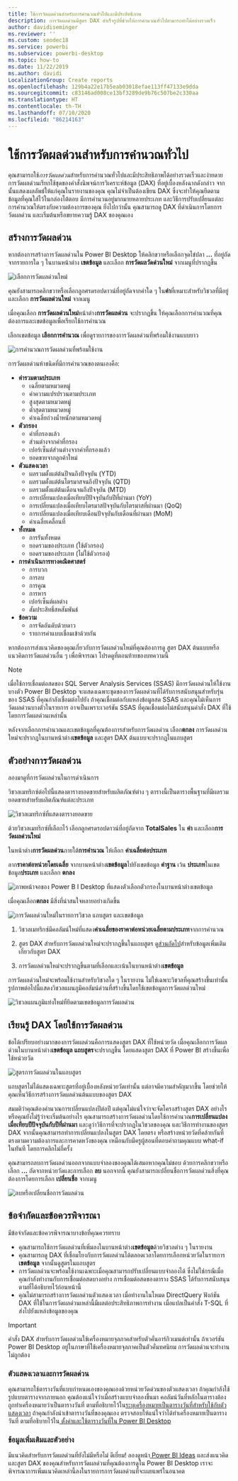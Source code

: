 ```yaml
---
title: ใช้การวัดผลด่วนสำหรับการคำนวณทั่วไปและมีประสิทธิภาพ
description: การวัดผลด่วนมีสูตร DAX สำเร็จรูปที่ช่วยให้การคำนวณทั่วไปสามารถทำได้อย่างรวดเร็ว
author: davidiseminger
ms.reviewer: ''
ms.custom: seodec18
ms.service: powerbi
ms.subservice: powerbi-desktop
ms.topic: how-to
ms.date: 11/22/2019
ms.author: davidi
LocalizationGroup: Create reports
ms.openlocfilehash: 129b4a22e17b5eab03018efae113ff47133e9dda
ms.sourcegitcommit: c83146ad008ce13bf3289de9b76c507be2c330aa
ms.translationtype: HT
ms.contentlocale: th-TH
ms.lasthandoff: 07/10/2020
ms.locfileid: "86214163"
---
```

# <a name="use-quick-measures-for-common-calculations"></a>ใช้การวัดผลด่วนสำหรับการคำนวณทั่วไป
คุณสามารถใช้*การวัดผลด่วน*สำหรับการคำนวณทั่วไปและมีประสิทธิภาพได้อย่างรวดเร็วและง่ายดาย การวัดผลด่วนเรียกใช้ชุดของคำสั่งนิพจน์การวิเคราะห์ข้อมูล (DAX) ที่อยู่เบื้องหลังฉากดังกล่าว จากนั้นแสดงผลลัพธ์ให้แก่คุณในรายงานของคุณ คุณไม่จำเป็นต้องเขียน DAX ซึ่งจะทำให้คุณยึดตามข้อมูลที่คุณใส่ไว้ในกล่องโต้ตอบ มีการคำนวนอยู่มากมายหลายประเภท และวิธีการปรับเปลี่ยนแต่ละการคำนวณให้ตรงกับความต้องการของคุณ ยิ่งไปกว่านั้น คุณสามารถดู DAX ที่ดำเนินการโดยการวัดผลด่วน และเริ่มต้นหรือขยายความรู้ DAX ของคุณเอง

## <a name="create-a-quick-measure"></a>สร้างการวัดผลด่วน

หากต้องการสร้างการวัดผลด่วนใน Power BI Desktop ให้คลิกขวาหรือเลือกจุดไข่ปลา **...** ที่อยู่ถัดจากรายการใด ๆ ในบานหน้าต่าง **เขตข้อมูล** และเลือก **การวัดผลวัดด่วนใหม่** จากเมนูที่ปรากฏขึ้น 

![เลือกการวัดผลด่วนใหม่](media/desktop-quick-measures/quick-measures_01.png)

คุณยังสามารถคลิกขวาหรือเลือกลูกศรดรอปดาวน์ที่อยู่ถัดจากค่าใด ๆ ใน**ค่า**ที่เหมาะสำหรับวิชวลที่มีอยู่ และเลือก **การวัดผลด่วนใหม่** จากเมนู 

เมื่อคุณเลือก **การวัดผลด่วนใหม่**หน้าต่าง**การวัดผลด่วน** จะปรากฏขึ้น ให้คุณเลือกการคำนวณที่คุณต้องการและเขตข้อมูลเพื่อเรียกใช้การคำนวณ 

เลือกเขตข้อมูล **เลือกการคำนวณ** เพื่อดูรายการของการวัดผลด่วนที่พร้อมใช้งานแบบยาว 

![การคำนวณการวัดผลด่วนที่พร้อมใช้งาน](media/desktop-quick-measures/quick-measures_04.png)

การวัดผลด่วนห้าชนิดที่มีการคำนวณของตนเองคือ:

* **ค่ารวมตามประเภท**
  * เฉลี่ยตามหมวดหมู่
  * ค่าความแปรปรวนตามประเภท
  * สูงสุดตามหมวดหมู่
  * ต่ำสุดตามหมวดหมู่
  * ค่าเฉลี่ยถ่วงน้ำหนักตามหมวดหมู่
* **ตัวกรอง**
  * ค่าที่กรองแล้ว
  * ส่วนต่างจากค่าที่กรอง
  * เปอร์เซ็นต์ส่วนต่างจากค่าที่กรองแล้ว
  * ยอดขายจากลูกค้าใหม่
* **ตัวแสดงเวลา**
  * ผลรวมตั้งแต่ต้นปีจนถึงปัจจุบัน (YTD)
  * ผลรวมตั้งแต่ต้นไตรมาสจนถึงปัจจุบัน (QTD)
  * ผลรวมตั้งแต่ต้นเดือนจนถึงปัจจุบัน (MTD)
  * การเปลี่ยนแปลงเมื่อเทียบปีปัจจุบันกับปีที่ผ่านมา (YoY)
  * การเปลี่ยนแปลงเมื่อเทียบไตรมาสปัจจุบันกับไตรมาสที่ผ่านมา (QoQ)
  * การเปลี่ยนแปลงเมื่อเทียบเดือนปัจจุบันกับเดือนที่ผ่านมา (MoM)
  * ค่าเฉลี่ยเคลื่อนที่
* **ทั้งหมด**
  * การรันทั้งหมด
  * ยอดรวมของประเภท (ใช้ตัวกรอง)
  * ยอดรวมของประเภท (ไม่ใช้ตัวกรอง)
* **การดำเนินการทางคณิตศาสตร์**
  * การบวก
  * การลบ
  * การคูณ
  * การหาร
  * เปอร์เซ็นต์ผลต่าง
  * สัมประสิทธิ์สหสัมพันธ์
* **ข้อความ**
  * การจัดอันดับด้วยดาว
  * รายการค่าแบบเชื่อมเข้าด้วยกัน

หากต้องการส่งแนวคิดของคุณเกี่ยวกับการวัดผลด่วนใหม่ที่คุณต้องการดู สูตร DAX ต้นแบบหรือแนวคิดการวัดผลด่วนอื่น ๆ เพื่อพิจารณา โปรดดูที่ตอนท้ายของบทความนี้

> [!NOTE]
> เมื่อใช้การเชื่อมต่อสดของ SQL Server Analysis Services (SSAS) มีการวัดผลด่วนให้ใช้งานบางตัว Power BI Desktop จะแสดงเฉพาะชุดของการวัดผลด่วนที่ได้รับการสนับสนุนสำหรับรุ่นของ SSAS ที่คุณกำลังเชื่อมต่อไปยัง ถ้าคุณเชื่อมต่อกับแหล่งข้อมูลสด SSAS และคุณไม่เห็นการวัดผลด่วนบางตัวในรายการ อาจเป็นเพราะเวอร์ชัน SSAS ที่คุณเชื่อมต่อไม่สนับสนุนคำสั่ง DAX ที่ใช้โดยการวัดผลด่วนเหล่านั้น

หลังจากเลือกการคำนวณและเขตข้อมูลที่คุณต้องการสำหรับการวัดผลด่วน เลือก**ตกลง** การวัดผลด่วนใหม่จะปรากฎในบานหน้าต่าง**เขตข้อมูล** และสูตร DAX ต้นแบบจะปรากฎในแถบสูตร 

## <a name="quick-measure-example"></a>ตัวอย่างการวัดผลด่วน
ลองมาดูที่การวัดผลด่วนในการดำเนินการ

วิชวลเมทริกซ์ต่อไปนี้แสดงตารางยอดขายสำหรับผลิตภัณฑ์ต่าง ๆ ตารางนี้เป็นตารางพื้นฐานที่มีผลรวมยอดขายสำหรับผลิตภัณฑ์แต่ละประเภท

![วิชวลเมทริกซ์ที่แสดงตารางยอดขาย](media/desktop-quick-measures/quick-measures_05.png)

ด้วยวิชวลเมทริกซ์ที่เลือกไว้ เลือกลูกศรดรอปดาวน์ที่อยู่ถัดจาก **TotalSales** ใน **ค่า** และเลือก**การวัดผลด่วนใหม่** 

ในหน้าต่าง**การวัดผลด่วน**ภายใต้**การคำนวณ** ให้เลือก **ค่าเฉลี่ยต่อประเภท** 

ลาก**ราคาต่อหน่วยโดยเฉลี่ย** จากบานหน้าต่าง**เขตข้อมูล**ไปยังเขตข้อมูล **ค่าฐาน** เว้น **ประเภท**ในเขตข้อมูล**ประเภท** และเลือก **ตกลง** 

![ภาพหน้าจอของ Power B I Desktop ที่แสดงตัวเลือกตัวกรองในบานหน้าต่างเขตข้อมูล](media/desktop-quick-measures/quick-measures_06.png)

เมื่อคุณเลือก**ตกลง** มีสิ่งที่น่าสนใจหลายอย่างเกิดขึ้น

![การวัดผลด่วนใหม่ในรายการวิชวล แถบสูตร และเขตข้อมูล](media/desktop-quick-measures/quick-measures_07.png)

1. วิชวลเมทริกซ์มีคอลัมน์ใหม่ที่แสดง**ค่าเฉลี่ยของราคาต่อหน่วยเฉลี่ยตามประเภท**จากการคำนวณ
   
2. สูตร DAX สำหรับการวัดผลด่วนใหม่จะปรากฏขึ้นในแถบสูตร ดู[ส่วนถัดไป](#learn-dax-by-using-quick-measures)สำหรับข้อมูลเพิ่มเติมเกี่ยวกับสูตร DAX
   
3. การวัดผลด่วนใหม่จะปรากฏขึ้นตามที่เลือกและเน้นในบานหน้าต่าง**เขตข้อมูล** 

การวัดผลด่วนใหม่จะพร้อมใช้งานสำหรับวิชวลใด ๆ ในรายงาน ไม่ใช่เฉพาะวิชวลที่คุณสร้างขึ้นเท่านั้น รูปภาพต่อไปนี้แสดงวิชวลแผนภูมิคอลัมน์ด่วนที่สร้างขึ้นโดยใช้เขตข้อมูลการวัดผลด่วนใหม่

![วิชวลแผนภูมิแท่งใหม่ที่ยึดตามเขตข้อมูลการวัดผลด่วน](media/desktop-quick-measures/quick-measures_09.png)

## <a name="learn-dax-by-using-quick-measures"></a>เรียนรู้ DAX โดยใช้การวัดผลด่วน
ข้อได้เปรียบอย่างมากของการวัดผลด่วนคือการแสดงสูตร DAX ที่ใช้หน่วยวัด เมื่อคุณเลือกการวัดผลด่วนในบานหน้าต่าง**เขตข้อมูล** **แถบสูตร**จะปรากฏขึ้น โดยแสดงสูตร DAX ที่ Power BI สร้างขึ้นเพื่อใช้หน่วยวัด

![สูตรการวัดผลด่วนในแถบสูตร](media/desktop-quick-measures/quick-measures_10.png)

แถบสูตรไม่ได้แสดงเฉพาะสูตรที่อยู่เบื้องหลังหน่วยวัดเท่านั้น แต่อาจมีความสำคัญมากขึ้น โดยช่วยให้คุณเห็นวิธีการสร้างการวัดผลด่วนต้นแบบของสูตร DAX

สมมติว่าคุณต้องคำนวณการเปลี่ยนแปลงปีต่อปี แต่คุณไม่แน่ใจว่าจะจัดโครงสร้างสูตร DAX อย่างไร หรือคุณยังไม่รู้ว่าจะเริ่มต้นอย่างไร คุณสามารถสร้างการวัดผลด่วนโดยใช้การคำนวณ**การเปลี่ยนแปลงเมื่อเทียบปีปัจจุบันกับปีที่ผ่านมา** และดูว่าวิธีการที่จะปรากฏในวิชวลของคุณ และวิธีการทำงานของสูตร DAX จากนั้นคุณสามารถทำการเปลี่ยนแปลงในสูตร DAX โดยตรง หรือสร้างหน่วยวัดที่คล้ายกันที่ตรงตามความต้องการและการคาดหวังของคุณ เหมือนกับมีครูผู้สอนที่ตอบคำถามคุณแบบ what-if ในทันที โดยการคลิกไม่กี่ครั้ง 

คุณสามารถลบการวัดผลด่วนออกจากแบบจำลองของคุณได้เสมอหากคุณไม่ชอบ ด้วยการคลิกขวาหรือเลือก **...** ถัดจากหน่วยวัดและการเลือก **ลบ** นอกจากนี้ คุณยังสามารถเปลี่ยนชื่อการวัดผลด่วนสิ่งที่คุณต้องการโดยการเลือก **เปลี่ยนชื่อ** จากเมนู 

![ลบหรือเปลี่ยนชื่อการวัดผลด่วน](media/desktop-quick-measures/quick-measures_11.png)

## <a name="limitations-and-considerations"></a>ข้อจำกัดและข้อควรพิจารณา
มีข้อจำกัดและข้อควรพิจารณาบางข้อที่คุณควรทราบ

- คุณสามารถใช้การวัดผลด่วนที่เพิ่มลงในบานหน้าต่าง**เขตข้อมูล**ด้วยวิชวลต่าง ๆ ในรายงาน
- คุณสามารถดู DAX ที่เชื่อมโยงกับการวัดผลด่วนได้ตลอดเวลาโดยการเลือกหน่วยวัดในรายการ**เขตข้อมูล** จากนั้นดูสูตรในแถบสูตร
- การวัดผลด่วนจะพร้อมใช้งานเฉพาะเมื่อคุณสามารถปรับเปลี่ยนแบบจำลองได้ ซึ่งไม่ใช่กรณีเมื่อคุณกำลังทำงานกับการเชื่อมต่อสดบางอย่าง การเชื่อมต่อสดของตาราง SSAS ได้รับการสนับสนุนตามที่ได้อธิบายไว้ก่อนหน้านี้
- คุณไม่สามารถสร้างการวัดผลด่วนตัวแสดงเวลา เมื่อทำงานในโหมด DirectQuery ฟังก์ชัน DAX ที่ใช้ในการวัดผลด่วนเหล่านี้มีผลต่อประสิทธิภาพการทำงาน เมื่อแปลเป็นคำสั่ง T-SQL ที่ส่งไปยังแหล่งข้อมูลของคุณ

> [!IMPORTANT]
> คำสั่ง DAX สำหรับการวัดผลด่วนใช้เครื่องหมายจุลภาคสำหรับตัวคั่นอาร์กิวเมนต์เท่านั้น ถ้าเวอร์ชัน Power BI Desktop อยู่ในภาษาที่ใช้เครื่องหมายจุลภาคเป็นตัวคั่นทศนิยม การวัดผลด่วนจะทำงานไม่ถูกต้อง

### <a name="time-intelligence-and-quick-measures"></a>ตัวแสดงเวลาและการวัดผลด่วน
คุณสามารถใช้ตารางวันที่แบบกำหนดเองของคุณเองด้วยหน่วยวัดด่วนของตัวแสดงเวลา ถ้าคุณกำลังใช้รูปแบบตารางจากภายนอก คุณต้องแน่ใจว่าเมื่อสร้างแบบจำลองขึ้นมา คอลัมน์วันที่หลักในตารางต้องถูกทำเครื่องหมายว่าเป็นตารางวันที่ ตามที่อธิบายไว้ใน[ระบุเครื่องหมายเป็นตารางวันที่สำหรับใช้กับตัวแสดงเวลา](https://docs.microsoft.com/sql/analysis-services/tabular-models/specify-mark-as-date-table-for-use-with-time-intelligence-ssas-tabular) ถ้าคุณกำลังนำเข้าตารางวันที่ของคุณเอง ตรวจสอบให้แน่ใจว่าได้ทำเครื่องหมายเป็นตารางวันที่ ตามที่อธิบายไว้ใน[ ตั้งค่าและใช้ตารางวันที่ใน Power BI Desktop](desktop-date-tables.md)

### <a name="additional-information-and-examples"></a>ข้อมูลเพิ่มเติมและตัวอย่าง
มีแนวคิดสำหรับการวัดผลด่วนที่ยังไม่มีหรือไม่ ดีเยี่ยม! ลองดูหน้า[ Power BI Ideas](https://go.microsoft.com/fwlink/?linkid=842906) และส่งแนวคิดและสูตร DAX ของคุณสำหรับการวัดผลด่วนที่คุณต้องการดูใน Power BI Desktop เราจะพิจารณาการเพิ่มแนวคิดเหล่านี้ลงในรายการการวัดผลด่วนที่จะเผยแพร่ในอนาคต

